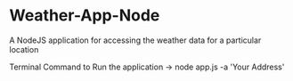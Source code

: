 # Weather-App-Node
A NodeJS application for accessing the weather data for a particular location

Terminal Command to Run the application -> node app.js -a 'Your Address'